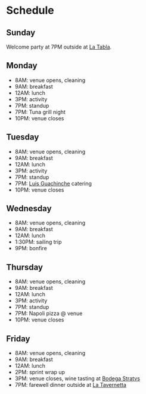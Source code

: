 # Schedule 

## Sunday

Welcome party at 7PM outside at [La Tabla](https://maps.app.goo.gl/FPRX4NZy4LkGmcFX6).

## Monday

- 8AM: venue opens, cleaning
- 9AM: breakfast
- 12AM: lunch
- 3PM: activity
- 7PM: standup 
- 7PM: Tuna grill night
- 10PM: venue closes

## Tuesday

- 8AM: venue opens, cleaning
- 9AM: breakfast
- 12AM: lunch
- 3PM: activity
- 7PM: standup
- 7PM: [Luis Guachinche](https://maps.app.goo.gl/aWmjG5qkFbmBYRKr6) catering
- 10PM: venue closes

## Wednesday

- 8AM: venue opens, cleaning
- 9AM: breakfast
- 12AM: lunch
- 1:30PM: sailing trip
- 9PM: bonfire

## Thursday

- 8AM: venue opens, cleaning
- 9AM: breakfast
- 12AM: lunch
- 3PM: activity
- 7PM: standup
- 7PM: Napoli pizza @ venue
- 10PM: venue closes

## Friday

- 8AM: venue opens, cleaning
- 9AM: breakfast
- 12AM: lunch
- 2PM: sprint wrap up
- 3PM: venue closes, wine tasting at [Bodega Stratvs](https://stratvs.com/)
- 7PM: farewell dinner outside at [La Tavernetta](https://maps.app.goo.gl/4cvTr3c2DYHaGvUT6)

